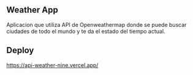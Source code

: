 ## Weather App

Aplicacion que utiliza API de Openweathermap donde se puede buscar ciudades de todo el mundo y te da el estado del tiempo actual.

## Deploy

https://api-weather-nine.vercel.app/
  

